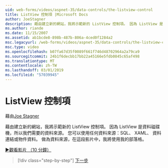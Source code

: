 ```yaml
---
uid: web-forms/videos/aspnet-35/data-controls/the-listview-control
title: ListView 控制項 |Microsoft Docs
author: JoeStagner
description: 藉由建立新的網站，我將示範新的 ListView 控制項。 因為 ListView 是資料磁碟機，所以我們需要的資料來源。 您可以使用任何資料...
ms.author: riande
ms.date: 11/15/2007
ms.assetid: ab1bcde8-898b-487b-806a-4ced0f1284a2
msc.legacyurl: /web-forms/videos/aspnet-35/data-controls/the-listview-control
msc.type: video
ms.openlocfilehash: b07fa67d35f0089f661f746d48702964a2a79ca9
ms.sourcegitcommit: 24b1f6decbb17bb22a45166e5fdb0845c65af498
ms.translationtype: MT
ms.contentlocale: zh-TW
ms.lasthandoff: 03/01/2019
ms.locfileid: "57039945"
---
```

<a name="the-listview-control"></a>ListView 控制項
====================
藉由[Joe Stagner](https://github.com/JoeStagner)

藉由建立新的網站，我將示範新的 ListView 控制項。 因為 ListView 是資料磁碟機，所以我們需要的資料來源。 您可以使用任何資料來源：SQL、 XAML、 資料連結或物件資料。 做為資料來源，在這段影片中，我將使用我的部落格。

[&#9654;觀看影片 （10 分鐘）](https://channel9.msdn.com/Blogs/ASP-NET-Site-Videos/the-listview-control)

> [!div class="step-by-step"]
> [下一步](the-datapager-control.md)
